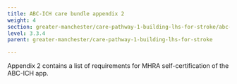 ```yaml
---
title: ABC-ICH care bundle appendix 2
weight: 4
section: greater-manchester/care-pathway-1-building-lhs-for-stroke/abc-ich-care-bundle-appendix-2
level: 3.3.4
parent: greater-manchester/care-pathway-1-building-lhs-for-stroke

---
```


Appendix 2 contains a list of requirements for MHRA self-certification of the ABC-ICH app.
